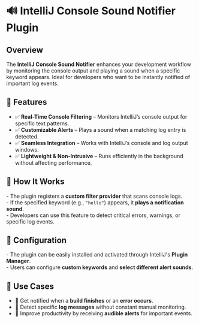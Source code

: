 <h1>🔊 IntelliJ Console Sound Notifier Plugin</h1>
 <h2>Overview</h2>
    <p>
        The <b>IntelliJ Console Sound Notifier</b> enhances your development workflow by
        monitoring the console output and playing a sound when a specific keyword appears.
        Ideal for developers who want to be instantly notified of important log events.
    </p>

<h2>🚀 Features</h2>
<ul>
<li>✅ <b>Real-Time Console Filtering</b> – Monitors IntelliJ’s console output for specific text
patterns.</li>
<li>✅ <b>Customizable Alerts</b> – Plays a sound when a matching log entry is detected.</li>
<li>✅ <b>Seamless Integration</b> – Works with IntelliJ’s console and log output windows.</li>
<li>✅ <b>Lightweight & Non-Intrusive</b> – Runs efficiently in the background without affecting
performance.</li>
</ul>
<h2>🎯 How It Works</h2>
<p>
- The plugin registers a <b>custom filter provider</b> that scans console logs.<br/>
- If the specified keyword (e.g., <code>"hello"</code>) appears, it <b>plays a notification
sound</b>.<br/>
- Developers can use this feature to detect critical errors, warnings, or specific log events.
</p>

<h2>🔧 Configuration</h2>
<p>
- The plugin can be easily installed and activated through IntelliJ's <b>Plugin Manager</b>.<br/>
- Users can configure <b>custom keywords</b> and <b>select different alert sounds</b>.
</p>

<h2>🎵 Use Cases</h2>
<ul>
<li>🔹 Get notified when a <b>build finishes</b> or an <b>error occurs</b>.</li>
<li>🔹 Detect specific <b>log messages</b> without constant manual monitoring.</li>
<li>🔹 Improve productivity by receiving <b>audible alerts</b> for important events.</li>
</ul>
